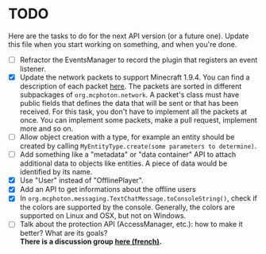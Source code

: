 # TODO
Here are the tasks to do for the next API version (or a future one). Update this file when you start working on something,
and when you're done.
- [ ] Refractor the EventsManager to record the plugin that registers an event listener.
- [x] Update the network packets to support Minecraft 1.9.4. You can find a description of each packet [here](http://wiki.vg/Protocol).
The packets are sorted in different subpackages of `org.mcphoton.network`. A packet's class must have public fields that defines
the data that will be sent or that has been received. For this task, you don't have to implement all the packets at once. You can
implement some packets, make a pull request, implement more and so on.
- [ ] Allow object creation with a type, for example an entity should be created by calling `MyEntityType.create(some parameters to determine)`.
- [ ] Add something like a "metadata" or "data container" API to attach additional data to objects like entities. A piece of data would be identified by its name.
- [x] Use "User" instead of "OfflinePlayer".
- [x] Add an API to get informations about the offline users
- [x] In `org.mcphoton.messaging.TextChatMessage.toConsoleString()`, check if the colors are supported by the console. Generally,
the colors are supported on Linux and OSX, but not on Windows.
- [ ] Talk about the protection API (AccessManager, etc.): how to make it better? What are its goals?  
**There is a discussion group [here (french)](https://groups.google.com/forum/#!forum/mcphoton-fr).**
